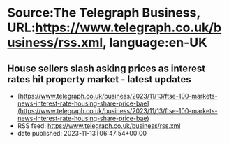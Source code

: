 # Source:The Telegraph Business, URL:https://www.telegraph.co.uk/business/rss.xml, language:en-UK

## House sellers slash asking prices as interest rates hit property market - latest updates
 - [https://www.telegraph.co.uk/business/2023/11/13/ftse-100-markets-news-interest-rate-housing-share-price-bae](https://www.telegraph.co.uk/business/2023/11/13/ftse-100-markets-news-interest-rate-housing-share-price-bae)
 - RSS feed: https://www.telegraph.co.uk/business/rss.xml
 - date published: 2023-11-13T06:47:54+00:00



